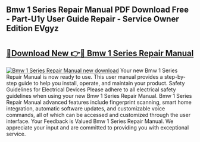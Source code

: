 ## Bmw 1 Series Repair Manual PDF Download Free - Part-U1y User Guide Repair - Service Owner Edition EVgyz

# <h2><a href="http://cf20078.oget.top/?id=Bmw+1+Series+Repair+Manual">🔗Download New 👉🔴 Bmw 1 Series Repair Manual</a></h2>

[![Bmw 1 Series Repair Manual new download](https://i.imgur.com/5g1atiW.png)](http://cf20078.oget.top/?id=Bmw+1+Series+Repair+Manual)
Your new Bmw 1 Series Repair Manual is now ready to use. This user manual provides a step-by-step guide to help you install, operate, and maintain your product. Safety Guidelines for Electrical Devices Please adhere to all electrical safety guidelines when using your new Bmw 1 Series Repair Manual. Bmw 1 Series Repair Manual advanced features include fingerprint scanning, smart home integration, automatic software updates, and customizable voice commands, all of which can be accessed and customized through the user interface. Your Feedback is Valued Bmw 1 Series Repair Manual. We appreciate your input and are committed to providing you with exceptional service.
